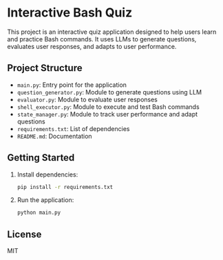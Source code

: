 # Interactive Bash Quiz

This project is an interactive quiz application designed to help users learn and practice Bash commands. It uses LLMs to generate questions, evaluates user responses, and adapts to user performance.

## Project Structure

- `main.py`: Entry point for the application
- `question_generator.py`: Module to generate questions using LLM
- `evaluator.py`: Module to evaluate user responses
- `shell_executor.py`: Module to execute and test Bash commands
- `state_manager.py`: Module to track user performance and adapt questions
- `requirements.txt`: List of dependencies
- `README.md`: Documentation

## Getting Started

1. Install dependencies:
   ```bash
   pip install -r requirements.txt
   ```
2. Run the application:
   ```bash
   python main.py
   ```

## License

MIT
